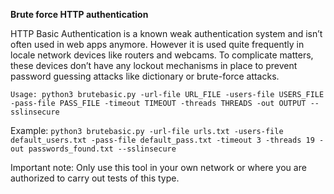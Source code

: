 **Brute force HTTP authentication**

HTTP Basic Authentication is a known weak authentication system and isn’t often used in web apps anymore. However it is used quite frequently in locale network devices like routers and webcams. To complicate matters, these devices don’t have any lockout mechanisms in place to prevent password guessing attacks like dictionary or brute-force attacks.

```Usage: python3 brutebasic.py -url-file URL_FILE -users-file USERS_FILE -pass-file PASS_FILE -timeout TIMEOUT -threads THREADS -out OUTPUT --sslinsecure```

Example:
```python3 brutebasic.py -url-file urls.txt -users-file default_users.txt -pass-file default_pass.txt -timeout 3 -threads 19 -out passwords_found.txt --sslinsecure```


Important note: Only use this tool in your own network or where you are authorized to carry out tests of this type.
